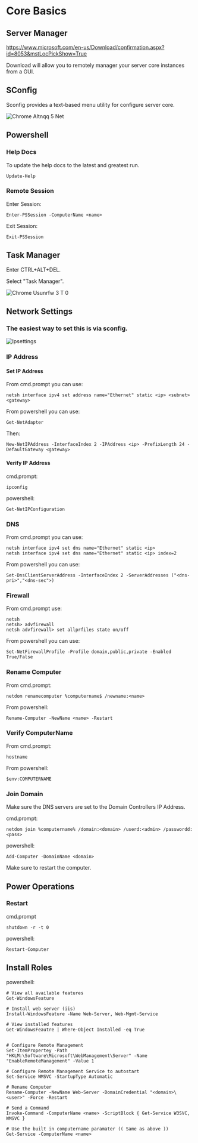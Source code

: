 <!-- TITLE: Server 2016 Core Basics -->
<!-- SUBTITLE: A quick summary of Core -->

# Core Basics

## Server Manager

https://www.microsoft.com/en-us/Download/confirmation.aspx?id=8053&mstLocPickShow=True

Download will allow you to remotely manager your server core instances from a GUI.

## SConfig

Sconfig provides a text-based menu utility for configure server core. 

![Chrome Altnqq 5 Net](/uploads/chrome-altnqq-5-net.png "Chrome Altnqq 5 Net")


## Powershell

### Help Docs

To update the help docs to the latest and greatest run.
```
Update-Help
```


### Remote Session

Enter Session:
```
Enter-PSSession -ComputerName <name>
```
Exit Session:
```
Exit-PSSession
```

## Task Manager

Enter CTRL+ALT+DEL.

Select "Task Manager".

![Chrome Usunrfw 3 T 0](/uploads/chrome-usunrfw-3-t-0.png "Chrome Usunrfw 3 T 0")

## Network Settings

### The easiest way to set this is via sconfig.

![Ipsettings](/uploads/ipsettings.png "Ipsettings")


### IP Address

#### Set IP Address

From cmd.prompt you can use:

```
netsh interface ipv4 set address name="Ethernet" static <ip> <subnet> <gateway>
```

From powershell you can use:

```
Get-NetAdapter
```
Then:
```
New-NetIPAddress -InterfaceIndex 2 -IPAddress <ip> -PrefixLength 24 -DefaultGateway <gateway>
```

#### Verify IP Address

cmd.prompt:

```
ipconfig
```

powershell:
```
Get-NetIPConfiguration
```


### DNS 

From cmd.prompt you can use:

```
netsh interface ipv4 set dns name="Ethernet" static <ip>
netsh interface ipv4 set dns name="Ethernet" static <ip> index=2
```

From powershell you can use:

```
Set-DnsClientServerAddress -InterfaceIndex 2 -ServerAddresses ("<dns-pri>","<dns-sec">)
```

### Firewall

From cmd.prompt use:

```
netsh
netsh> advfirewall
netsh advfirewall> set allprfiles state on/off
```

From powershell you can use:

```
Set-NetFirewallProfile -Profile domain,public,private -Enabled True/False
```

### Rename Computer

From cmd.prompt:

```
netdom renamecomputer %computername$ /newname:<name>
```

From powershell:
```
Rename-Computer -NewName <name> -Restart
```

### Verify ComputerName

From cmd.prompt:

```
hostname
```

From powershell:
```
$env:COMPUTERNAME
```

### Join Domain

Make sure the DNS servers are set to the Domain Controllers IP Address.


cmd.prompt:
```
netdom join %computername% /domain:<domain> /userd:<admin> /passwordd:<pass>
```

powershell:
```
Add-Computer -DomainName <domain>
```

Make sure to restart the computer.

## Power Operations

### Restart

cmd.prompt
```
shutdown -r -t 0 
```

powershell:
```
Restart-Computer
```

## Install Roles
powershell:
```
# View all available features
Get-WindowsFeature

# Install web server (iis)
Install-WindowsFeature -Name Web-Server, Web-Mgmt-Service

# View installed features
Get-WindowsFeautre | Where-Object Installed -eq True


# Configure Remote Management
Set-ItemPropertey -Path "HKLM:\Software\Microsoft\WebManagement\Server" -Name "EnableRemoteManagement" -Value 1

# Configure Remote Management Service to autostart
Set-Service WMSVC -StartupType Automatic

# Rename Computer
Rename-Computer -NewName Web-Server -DomainCredential "<domain>\<user>" -Force -Restart

# Send a Command
Invoke-Command -ComputerName <name> -ScriptBlock { Get-Service W3SVC, WMSVC }

# Use the built in computername paramater (( Same as above ))
Get-Service -ComputerName <name>
```